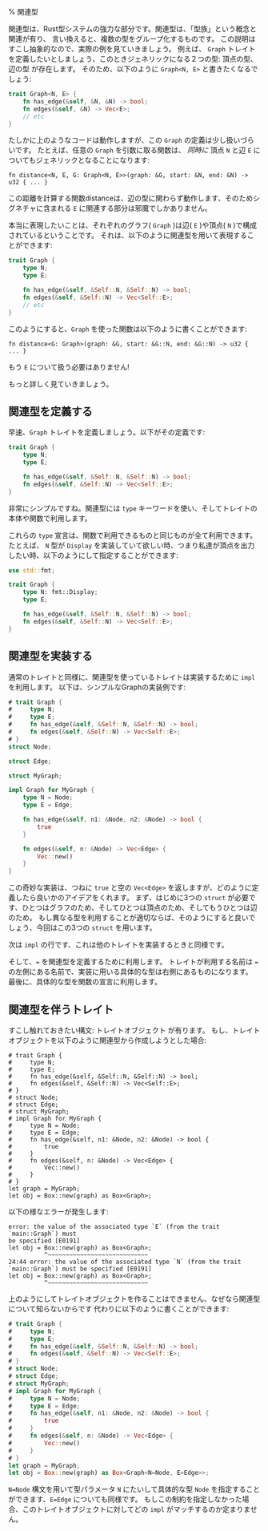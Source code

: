 % 関連型
<!-- % Associated Types -->

<!-- Associated types are a powerful part of Rust’s type system. They’re related to -->
<!-- the idea of a ‘type family’, in other words, grouping multiple types together. That -->
<!-- description is a bit abstract, so let’s dive right into an example. If you want -->
<!-- to write a `Graph` trait, you have two types to be generic over: the node type -->
<!-- and the edge type. So you might write a trait, `Graph<N, E>`, that looks like -->
<!-- this: -->
関連型は、Rust型システムの強力な部分です。関連型は、「型族」という概念と関連が有り、
言い換えると、複数の型をグループ化するものです。
この説明はすこし抽象的なので、実際の例を見ていきましょう。
例えば、 `Graph` トレイトを定義したいとしましょう、このときジェネリックになる２つの型: 頂点の型、辺の型 が存在します。
そのため、以下のように `Graph<N, E>` と書きたくなるでしょう:

```rust
trait Graph<N, E> {
    fn has_edge(&self, &N, &N) -> bool;
    fn edges(&self, &N) -> Vec<E>;
    // etc
}
```

<!-- While this sort of works, it ends up being awkward. For example, any function -->
<!-- that wants to take a `Graph` as a parameter now _also_ needs to be generic over -->
<!-- the `N`ode and `E`dge types too: -->
たしかに上のようなコードは動作しますが、この `Graph` の定義は少し扱いづらいです。
たとえば、任意の `Graph` を引数に取る関数は、 _同時に_ 頂点 `N` と辺 `E` についてもジェネリックとなることになります:

```rust,ignore
fn distance<N, E, G: Graph<N, E>>(graph: &G, start: &N, end: &N) -> u32 { ... }
```

<!-- Our distance calculation works regardless of our `Edge` type, so the `E` stuff in -->
<!-- this signature is just a distraction. -->
この距離を計算する関数distanceは、辺の型に関わらず動作します、そのためシグネチャに含まれる `E` に関連する部分は邪魔でしかありません。

<!-- What we really want to say is that a certain `E`dge and `N`ode type come together -->
<!-- to form each kind of `Graph`. We can do that with associated types: -->
本当に表現したいことは、それぞれのグラフ( `Graph` )は辺( `E` )や頂点( `N` )で構成されているということです。
それは、以下のように関連型を用いて表現することができます:

```rust
trait Graph {
    type N;
    type E;

    fn has_edge(&self, &Self::N, &Self::N) -> bool;
    fn edges(&self, &Self::N) -> Vec<Self::E>;
    // etc
}
```

<!-- Now, our clients can be abstract over a given `Graph`: -->
このようにすると、`Graph` を使った関数は以下のように書くことができます:

```rust,ignore
fn distance<G: Graph>(graph: &G, start: &G::N, end: &G::N) -> u32 { ... }
```

<!-- No need to deal with the `E`dge type here! -->
もう `E` について扱う必要はありません!


<!-- Let’s go over all this in more detail. -->
もっと詳しく見ていきましょう。

<!-- ## Defining associated types -->
## 関連型を定義する

<!-- Let’s build that `Graph` trait. Here’s the definition: -->
早速、`Graph` トレイトを定義しましょう。以下がその定義です:

```rust
trait Graph {
    type N;
    type E;

    fn has_edge(&self, &Self::N, &Self::N) -> bool;
    fn edges(&self, &Self::N) -> Vec<Self::E>;
}
```

<!-- Simple enough. Associated types use the `type` keyword, and go inside the body -->
<!-- of the trait, with the functions. -->
非常にシンプルですね。関連型には `type` キーワードを使い、そしてトレイトの本体や関数で利用します。

<!-- These `type` declarations can have all the same thing as functions do. For example, -->
<!-- if we wanted our `N` type to implement `Display`, so we can print the nodes out, -->
<!-- we could do this: -->
これらの `type` 宣言は、関数で利用できるものと同じものが全て利用できます。
たとえば、 `N` 型が `Display` を実装していて欲しい時、つまり私達が頂点を出力したい時、以下のようにして指定することができます:

```rust
use std::fmt;

trait Graph {
    type N: fmt::Display;
    type E;

    fn has_edge(&self, &Self::N, &Self::N) -> bool;
    fn edges(&self, &Self::N) -> Vec<Self::E>;
}
```

<!-- ## Implementing associated types -->
## 関連型を実装する

<!-- Just like any trait, traits that use associated types use the `impl` keyword to -->
<!-- provide implementations. Here’s a simple implementation of Graph: -->
通常のトレイトと同様に、関連型を使っているトレイトは実装するために `impl` を利用します。
以下は、シンプルなGraphの実装例です:

```rust
# trait Graph {
#     type N;
#     type E;
#     fn has_edge(&self, &Self::N, &Self::N) -> bool;
#     fn edges(&self, &Self::N) -> Vec<Self::E>;
# }
struct Node;

struct Edge;

struct MyGraph;

impl Graph for MyGraph {
    type N = Node;
    type E = Edge;

    fn has_edge(&self, n1: &Node, n2: &Node) -> bool {
        true
    }

    fn edges(&self, n: &Node) -> Vec<Edge> {
        Vec::new()
    }
}
```

<!-- This silly implementation always returns `true` and an empty `Vec<Edge>`, but it -->
<!-- gives you an idea of how to implement this kind of thing. We first need three -->
<!-- `struct`s, one for the graph, one for the node, and one for the edge. If it made -->
<!-- more sense to use a different type, that would work as well, we’re just going to -->
<!-- use `struct`s for all three here. -->
この奇妙な実装は、つねに `true` と空の `Vec<Edge>` を返しますが、どのように定義したら良いかのアイデアをくれます。
まず、はじめに3つの `struct` が必要です、ひとつはグラフのため、そしてひとつは頂点のため、そしてもうひとつは辺のため。
もし異なる型を利用することが適切ならば、そのようにすると良いでしょう、今回はこの3つの `struct` を用います。


<!-- Next is the `impl` line, which is just like implementing any other trait. -->
次は `impl` の行です、これは他のトレイトを実装するときと同様です。

<!-- From here, we use `=` to define our associated types. The name the trait uses -->
<!-- goes on the left of the `=`, and the concrete type we’re `impl`ementing this -->
<!-- for goes on the right. Finally, we use the concrete types in our function -->
<!-- declarations. -->
そして、`=` を関連型を定義するために利用します。
トレイトが利用する名前は `=` の左側にある名前で、実装に用いる具体的な型は右側にあるものになります。
最後に、具体的な型を関数の宣言に利用します。

<!-- ## Trait objects with associated types -->
## 関連型を伴うトレイト

<!-- There’s one more bit of syntax we should talk about: trait objects. If you -->
<!-- try to create a trait object from an associated type, like this: -->
すこし触れておきたい構文: トレイトオブジェクト が有ります。
もし、トレイトオブジェクトを以下のように関連型から作成しようとした場合:

```rust,ignore
# trait Graph {
#     type N;
#     type E;
#     fn has_edge(&self, &Self::N, &Self::N) -> bool;
#     fn edges(&self, &Self::N) -> Vec<Self::E>;
# }
# struct Node;
# struct Edge;
# struct MyGraph;
# impl Graph for MyGraph {
#     type N = Node;
#     type E = Edge;
#     fn has_edge(&self, n1: &Node, n2: &Node) -> bool {
#         true
#     }
#     fn edges(&self, n: &Node) -> Vec<Edge> {
#         Vec::new()
#     }
# }
let graph = MyGraph;
let obj = Box::new(graph) as Box<Graph>;
```

<!-- You’ll get two errors: -->
以下の様なエラーが発生します:

```text
error: the value of the associated type `E` (from the trait `main::Graph`) must
be specified [E0191]
let obj = Box::new(graph) as Box<Graph>;
          ^~~~~~~~~~~~~~~~~~~~~~~~~~~~~
24:44 error: the value of the associated type `N` (from the trait
`main::Graph`) must be specified [E0191]
let obj = Box::new(graph) as Box<Graph>;
          ^~~~~~~~~~~~~~~~~~~~~~~~~~~~~
```

<!-- We can’t create a trait object like this, because we don’t know the associated -->
<!-- types. Instead, we can write this: -->
上のようにしてトレイトオブジェクトを作ることはできません、なぜなら関連型について知らないからです
代わりに以下のように書くことができます:

```rust
# trait Graph {
#     type N;
#     type E;
#     fn has_edge(&self, &Self::N, &Self::N) -> bool;
#     fn edges(&self, &Self::N) -> Vec<Self::E>;
# }
# struct Node;
# struct Edge;
# struct MyGraph;
# impl Graph for MyGraph {
#     type N = Node;
#     type E = Edge;
#     fn has_edge(&self, n1: &Node, n2: &Node) -> bool {
#         true
#     }
#     fn edges(&self, n: &Node) -> Vec<Edge> {
#         Vec::new()
#     }
# }
let graph = MyGraph;
let obj = Box::new(graph) as Box<Graph<N=Node, E=Edge>>;
```

<!-- The `N=Node` syntax allows us to provide a concrete type, `Node`, for the `N` -->
<!-- type parameter. Same with `E=Edge`. If we didn’t provide this constraint, we -->
<!-- couldn’t be sure which `impl` to match this trait object to. -->
`N=Node` 構文を用いて型パラメータ `N` にたいして具体的な型 `Node` を指定することができます、`E=Edge` についても同様です。
もしこの制約を指定しなかった場合、このトレイトオブジェクトに対してどの `impl` がマッチするのか定まりません。
